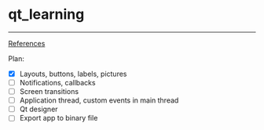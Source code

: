 # qt_learning

***

[References](https://doc.qt.io/qtforpython/tutorials/index.html)

Plan:
* [x] Layouts, buttons, labels, pictures
* [ ] Notifications, callbacks
* [ ] Screen transitions
* [ ] Application thread, custom events in main thread
* [ ] Qt designer
* [ ] Export app to binary file
